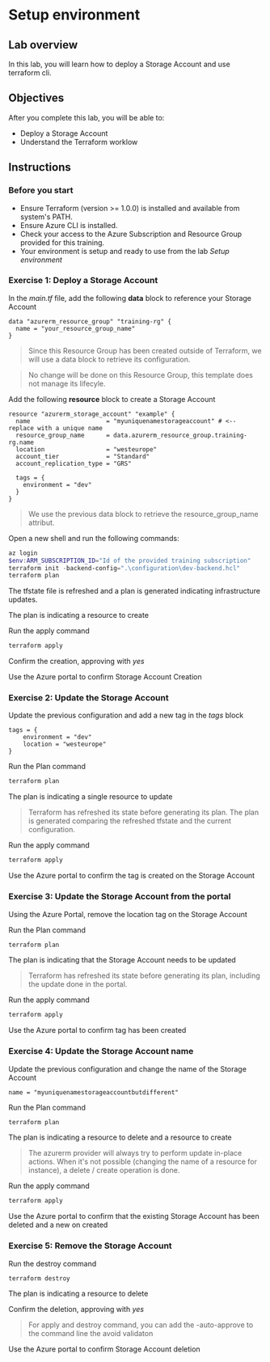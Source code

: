 # Setup environment

## Lab overview

In this lab, you will learn how to deploy a Storage Account and use terraform cli.

## Objectives

After you complete this lab, you will be able to:

-   Deploy a Storage Account
-   Understand the Terraform worklow

## Instructions

### Before you start

- Ensure Terraform (version >= 1.0.0) is installed and available from system's PATH.
- Ensure Azure CLI is installed.
- Check your access to the Azure Subscription and Resource Group provided for this training.
- Your environment is setup and ready to use from the lab *Setup environment*

### Exercise 1: Deploy a Storage Account

In the *main.tf* file, add the following **data** block to reference your Storage Account

```hcl
data "azurerm_resource_group" "training-rg" {
  name = "your_resource_group_name"
}
```

> Since this Resource Group has been created outside of Terraform, we will use a data block to retrieve its configuration.

> No change will be done on this Resource Group, this template does not manage its lifecyle.

Add the following **resource** block to create a Storage Account

```hcl
resource "azurerm_storage_account" "example" {
  name                     = "myuniquenamestorageaccount" # <-- replace with a unique name
  resource_group_name      = data.azurerm_resource_group.training-rg.name
  location                 = "westeurope"
  account_tier             = "Standard"
  account_replication_type = "GRS"

  tags = {
    environment = "dev"
  }
}
```

> We use the previous data block to retrieve the resource_group_name attribut.

Open a new shell and run the following commands:

```powershell
az login
$env:ARM_SUBSCRIPTION_ID="Id of the provided training subscription"
terraform init -backend-config=".\configuration\dev-backend.hcl"
terraform plan
```

The tfstate file is refreshed and a plan is generated indicating infrastructure updates.

The plan is indicating a resource to create

Run the apply command

```powershell
terraform apply
```

Confirm the creation, approving with *yes*

Use the Azure portal to confirm Storage Account Creation

### Exercise 2: Update the Storage Account

Update the previous configuration and add a new tag in the *tags* block

```hcl
tags = {
    environment = "dev"
    location = "westeurope"
}
```

Run the Plan command

```powershell
terraform plan
```

The plan is indicating a single resource to update

> Terraform has refreshed its state before generating its plan. The plan is generated comparing the refreshed tfstate and the current configuration.

Run the apply command

```powershell
terraform apply
```

Use the Azure portal to confirm the tag is created on the Storage Account

### Exercise 3: Update the Storage Account from the portal

Using the Azure Portal, remove the location tag on the Storage Account

Run the Plan command

```powershell
terraform plan
```

The plan is indicating that the Storage Account needs to be updated

> Terraform has refreshed its state before generating its plan, including the update done in the portal.

Run the apply command

```powershell
terraform apply
```

Use the Azure portal to confirm tag has been created

### Exercise 4: Update the Storage Account name

Update the previous configuration and change the name of the Storage Account

```hcl
name = "myuniquenamestorageaccountbutdifferent"
```

Run the Plan command

```powershell
terraform plan
```

The plan is indicating a resource to delete and a resource to create

> The azurerm provider will always try to perform update in-place actions. When it's not possible (changing the name of a resource for instance), a delete / create operation is done.

Run the apply command

```powershell
terraform apply
```

Use the Azure portal to confirm that the existing Storage Account has been deleted and a new on created

### Exercise 5: Remove the Storage Account

Run the destroy command

```powershell
terraform destroy
```

The plan is indicating a resource to delete

Confirm the deletion, approving with *yes*

> For apply and destroy command, you can add the -auto-approve to the command line the avoid validaton

Use the Azure portal to confirm Storage Account deletion
